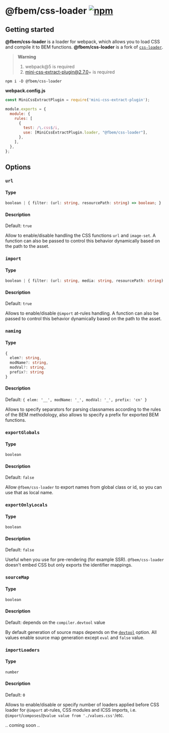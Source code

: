 # @fbem/css-loader [![npm](https://img.shields.io/npm/v/@fbem/css-loader)](https://www.npmjs.com/package/@fbem/css-loader)

## Getting started

**@fbem/css-loader** is a loader for webpack, which allows you to load CSS and compile it to BEM functions. **@fbem/css-loader** is a fork of [`css-loader`](https://github.com/webpack-contrib/css-loader).

> **Warning**
>
> 1. webpack@5 is required
> 2. mini-css-extract-plugin@2.7.0+ is required

```console
npm i -D @fbem/css-loader
```

**webpack.config.js**

```js
const MiniCssExtractPlugin = require('mini-css-extract-plugin');

module.exports = {
  module: {
    rules: [
      {
        test: /\.css$/i,
        use: [MiniCssExtractPlugin.loader, "@fbem/css-loader"],
      },
    ],
  },
};
```

## Options

### `url`

#### Type

```ts
boolean | { filter: (url: string, resourcePath: string) => boolean; }
```

#### Description

Default: `true`

Allow to enable/disable handling the CSS functions `url` and `image-set`.
A function can also be passed to control this behavior dynamically based on the path to the asset.

### `import`

#### Type

```ts
boolean | { filter: (url: string, media: string, resourcePath: string) => boolean };
```

#### Description

Default: `true`

Allows to enable/disable `@import` at-rules handling.
A function can also be passed to control this behavior dynamically based on the path to the asset.

### `naming`

#### Type

```ts
{ 
  elem?: string,
  modName?: string,
  modVal?: string,
  prefix?: string
}
```

#### Description

Default: `{ elem: '__', modName: '_', modVal: '_', prefix: 'cn' }`

Allows to specify separators for parsing classnames according to the rules of the BEM methodology, 
also allows to specify a prefix for exported BEM functions.

### `exportGlobals`

#### Type

```ts
boolean
```

#### Description

Default: `false`

Allow `@fbem/css-loader` to export names from global class or id, so you can use that as local name.

### `exportOnlyLocals`

#### Type

```ts
boolean
```

#### Description

Default: `false`

Useful when you use for pre-rendering (for example SSR).
`@fbem/css-loader` doesn't embed CSS but only exports the identifier mappings.

### `sourceMap`

#### Type

```ts
boolean
```

#### Description

Default: depends on the `compiler.devtool` value

By default generation of source maps depends on the [`devtool`](https://webpack.js.org/configuration/devtool/) option. All values enable source map generation except `eval` and `false` value.

### `importLoaders`

#### Type

```ts
number
```

#### Description

Default: `0`

Allows to enable/disable or specify number of loaders applied before CSS loader for `@import` at-rules, CSS modules and ICSS imports, i.e. `@import`/`composes`/`@value value from './values.css'`/etc.


.. coming soon ..

